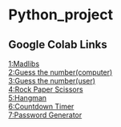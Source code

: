 # Python_project


## Google Colab Links
[1:Madlibs](https://colab.research.google.com/drive/1LorSXm4zkKeZ_TyUyNshqtcbC9vD0lKs?usp=sharing) <br>
[2:Guess the number(computer)](https://colab.research.google.com/drive/1af97ycRQyzL38PtF_GY-QHws02sX1Cxg?usp=sharing) <br>
[3:Guess the number(user)](https://colab.research.google.com/drive/1jxEqPd2Yp5N6fU6jRXYNyx_HW9eIl-67?usp=sharing) <br>
[4:Rock Paper Scissors](https://colab.research.google.com/drive/1pMaU13OQ5-JjyKW9K1NEiLp3wqqmSdvH?usp=sharing) <br>
[5:Hangman](https://colab.research.google.com/drive/1ivkGoBfJPTMY0Hk7A_XNmombAuvDzz5U?usp=sharing) <br>
[6:Countdown Timer](https://colab.research.google.com/drive/1OHFItzQ9EYBsRy16Hfyy7_ys8_j6L4w8?usp=sharing) <br>
[7:Password Generator](https://colab.research.google.com/drive/1hecIcSTnZtat33IBohm8IsRC74KkeTOx?usp=sharing) <br>
